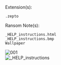 Extension(s): 
```
.zepto
```
Ransom Note(s): 
```
_HELP_instructions.html
_HELP_instructions.bmp
Wallpaper
```
![001](https://github.com/user-attachments/assets/fb2c4eae-daca-49c2-a5f3-1f13b7d5fde8)  
![_HELP_instructions](https://github.com/user-attachments/assets/f60ded45-9f2f-4fef-8623-1d09ae9e9503)  
